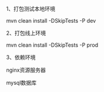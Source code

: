 1、打包测试本地环境

mvn clean install -DSkipTests -P dev

2、打包线上环境

mvn clean install -DSkipTests -P prod

3、依赖环境

nginx资源服务器

mysql数据库